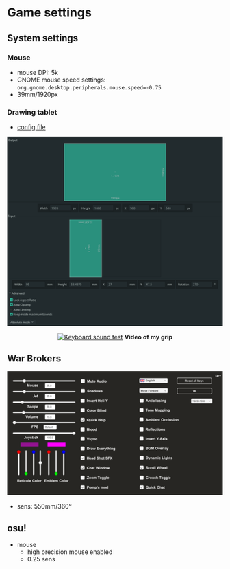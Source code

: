 # Game settings

## System settings

### Mouse

- mouse DPI: 5k
- GNOME mouse speed settings: `org.gnome.desktop.peripherals.mouse.speed=-0.75`
- 39mm/1920px

### Drawing tablet

- [config file](../home/.config/OpenTabletDriver/settings.json)

![](../.repo/tablet_settings.png)

<p align="center">
  <a href="https://youtu.be/g9m1SIerox8"><img alt="Keyboard sound test" src="https://img.youtube.com/vi/g9m1SIerox8/maxresdefault.jpg" /></a>
  <b>Video of my grip</b>
</p>

<!-- ### GPU overclock -->

<!-- ### realtime kernel -->

<!-- ### pipewire settings -->

## War Brokers

![War Brokers game settings](../.repo/wb_settings.png)

- sens: 550mm/360°

## osu!

- mouse
  - high precision mouse enabled
  - 0.25 sens
